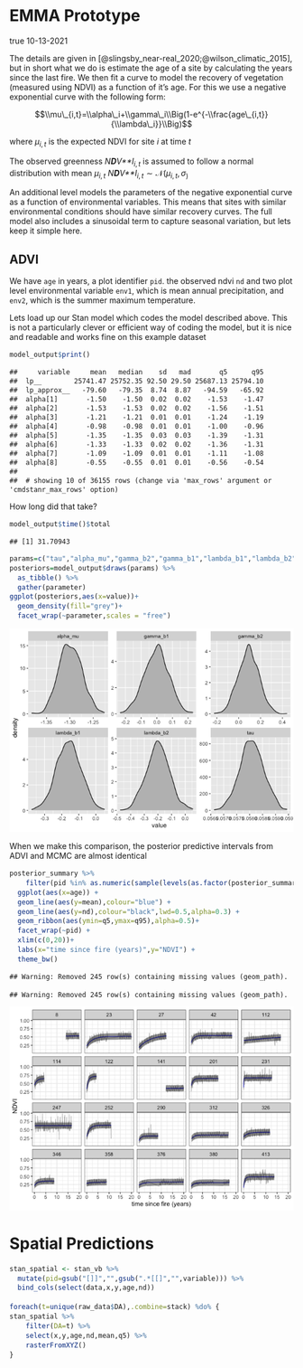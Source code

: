 EMMA Prototype
================
true
10-13-2021

The details are given in
\[@slingsby\_near-real\_2020;@wilson\_climatic\_2015\], but in short
what we do is estimate the age of a site by calculating the years since
the last fire. We then fit a curve to model the recovery of vegetation
(measured using NDVI) as a function of it’s age. For this we use a
negative exponential curve with the following form:

$$\\mu\_{i,t}=\\alpha\_i+\\gamma\_i\\Big(1-e^{-\\frac{age\_{i,t}}{\\lambda\_i}}\\Big)$$

where *μ*<sub>*i*, *t*</sub> is the expected NDVI for site *i* at time
*t*

The observed greenness *N**D**V**I*<sub>*i*, *t*</sub> is assumed to
follow a normal distribution with mean *μ*<sub>*i*, *t*</sub>
*N**D**V**I*<sub>*i*, *t*</sub> ∼ 𝒩(*μ*<sub>*i*, *t*</sub>, *σ*<sub>)</sub>

An additional level models the parameters of the negative exponential
curve as a function of environmental variables. This means that sites
with similar environmental conditions should have similar recovery
curves. The full model also includes a sinusoidal term to capture
seasonal variation, but lets keep it simple here.

## ADVI

We have `age` in years, a plot identifier `pid`. the observed ndvi `nd`
and two plot level environmental variable `env1`, which is mean annual
precipitation, and `env2`, which is the summer maximum temperature.

Lets load up our Stan model which codes the model described above. This
is not a particularly clever or efficient way of coding the model, but
it is nice and readable and works fine on this example dataset

``` r
model_output$print()
```

    ##     variable     mean   median    sd   mad       q5      q95
    ##  lp__        25741.47 25752.35 92.50 29.50 25687.13 25794.10
    ##  lp_approx__   -79.60   -79.35  8.74  8.87   -94.59   -65.92
    ##  alpha[1]       -1.50    -1.50  0.02  0.02    -1.53    -1.47
    ##  alpha[2]       -1.53    -1.53  0.02  0.02    -1.56    -1.51
    ##  alpha[3]       -1.21    -1.21  0.01  0.01    -1.24    -1.19
    ##  alpha[4]       -0.98    -0.98  0.01  0.01    -1.00    -0.96
    ##  alpha[5]       -1.35    -1.35  0.03  0.03    -1.39    -1.31
    ##  alpha[6]       -1.33    -1.33  0.02  0.02    -1.36    -1.31
    ##  alpha[7]       -1.09    -1.09  0.01  0.01    -1.11    -1.08
    ##  alpha[8]       -0.55    -0.55  0.01  0.01    -0.56    -0.54
    ## 
    ##  # showing 10 of 36155 rows (change via 'max_rows' argument or 'cmdstanr_max_rows' option)

How long did that take?

``` r
model_output$time()$total
```

    ## [1] 31.70943

``` r
params=c("tau","alpha_mu","gamma_b2","gamma_b1","lambda_b1","lambda_b2")
posteriors=model_output$draws(params) %>% 
  as_tibble() %>% 
  gather(parameter)
ggplot(posteriors,aes(x=value))+
  geom_density(fill="grey")+
  facet_wrap(~parameter,scales = "free")
```

![](index_files/figure-gfm/p1-1.png)<!-- -->

When we make this comparison, the posterior predictive intervals from
ADVI and MCMC are almost identical

``` r
posterior_summary %>% 
    filter(pid %in% as.numeric(sample(levels(as.factor(posterior_summary$pid)),20))) %>% # just show a few
  ggplot(aes(x=age)) +
  geom_line(aes(y=mean),colour="blue") +
  geom_line(aes(y=nd),colour="black",lwd=0.5,alpha=0.3) +
  geom_ribbon(aes(ymin=q5,ymax=q95),alpha=0.5)+
  facet_wrap(~pid) +
  xlim(c(0,20))+
  labs(x="time since fire (years)",y="NDVI") +
  theme_bw()
```

    ## Warning: Removed 245 row(s) containing missing values (geom_path).

    ## Warning: Removed 245 row(s) containing missing values (geom_path).

![](index_files/figure-gfm/plot-1.png)<!-- -->

# Spatial Predictions

``` r
stan_spatial <- stan_vb %>% 
  mutate(pid=gsub("[]]","",gsub(".*[[]","",variable))) %>% 
  bind_cols(select(data,x,y,age,nd))

foreach(t=unique(raw_data$DA),.combine=stack) %do% {
stan_spatial %>% 
    filter(DA=t) %>%
    select(x,y,age,nd,mean,q5) %>% 
    rasterFromXYZ()
}
```
